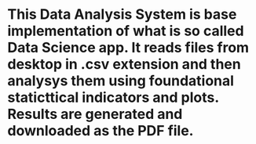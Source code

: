 # This Data Analysis System is base implementation of what is so called Data Science app. It reads files from desktop in .csv extension and then analysys them using foundational staticttical indicators and plots. Results are generated and downloaded as the PDF file.

